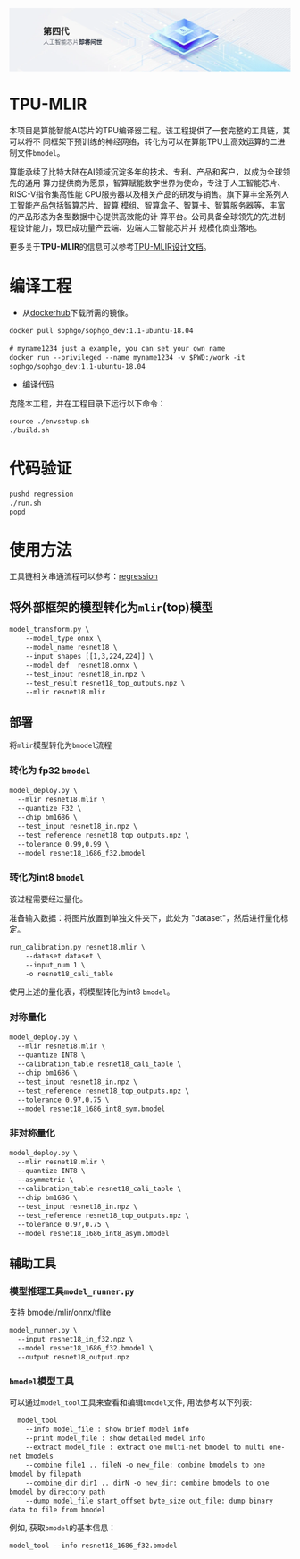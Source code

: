 ![](./design/assets/sophgo_chip.png)

# TPU-MLIR

本项目是算能智能AI芯片的TPU编译器工程。该工程提供了一套完整的工具链，其可以将不
同框架下预训练的神经网络，转化为可以在算能TPU上高效运算的二进制文件`bmodel`。

算能承续了比特大陆在AI领域沉淀多年的技术、专利、产品和客户，以成为全球领先的通用
算力提供商为愿景，智算赋能数字世界为使命，专注于人工智能芯片、RISC-V指令集高性能
CPU服务器以及相关产品的研发与销售。旗下算丰全系列人工智能产品包括智算芯片、智算
模组、智算盒子、智算卡、智算服务器等，丰富的产品形态为各型数据中心提供高效能的计
算平台。公司具备全球领先的先进制程设计能力，现已成功量产云端、边端人工智能芯片并
规模化商业落地。

更多关于**TPU-MLIR**的信息可以参考[TPU-MLIR设计文档](./design/design.md)。

# 编译工程

* 从[dockerhub](https://hub.docker.com/r/sophgo/sophgo_dev)下载所需的镜像。

``` shell
docker pull sophgo/sophgo_dev:1.1-ubuntu-18.04

# myname1234 just a example, you can set your own name
docker run --privileged --name myname1234 -v $PWD:/work -it sophgo/sophgo_dev:1.1-ubuntu-18.04
```

* 编译代码

克隆本工程，并在工程目录下运行以下命令：

``` shell
source ./envsetup.sh
./build.sh
```

# 代码验证

``` shell
pushd regression
./run.sh
popd
```

# 使用方法

工具链相关串通流程可以参考：[regression](./regression/run_deploy.sh)

## 将外部框架的模型转化为`mlir`(top)模型

``` shell
model_transform.py \
    --model_type onnx \
    --model_name resnet18 \
    --input_shapes [[1,3,224,224]] \
    --model_def  resnet18.onnx \
    --test_input resnet18_in.npz \
    --test_result resnet18_top_outputs.npz \
    --mlir resnet18.mlir
```

## 部署

将`mlir`模型转化为`bmodel`流程

### 转化为 fp32 `bmodel`

``` shell
model_deploy.py \
  --mlir resnet18.mlir \
  --quantize F32 \
  --chip bm1686 \
  --test_input resnet18_in.npz \
  --test_reference resnet18_top_outputs.npz \
  --tolerance 0.99,0.99 \
  --model resnet18_1686_f32.bmodel
```

### 转化为int8 `bmodel`

该过程需要经过量化。

准备输入数据：将图片放置到单独文件夹下，此处为 "dataset"，然后进行量化标定。

``` shell
run_calibration.py resnet18.mlir \
    --dataset dataset \
    --input_num 1 \
    -o resnet18_cali_table
```

使用上述的量化表，将模型转化为int8 `bmodel`。

### 对称量化

``` shell
model_deploy.py \
  --mlir resnet18.mlir \
  --quantize INT8 \
  --calibration_table resnet18_cali_table \
  --chip bm1686 \
  --test_input resnet18_in.npz \
  --test_reference resnet18_top_outputs.npz \
  --tolerance 0.97,0.75 \
  --model resnet18_1686_int8_sym.bmodel
```

### 非对称量化

``` shell
model_deploy.py \
  --mlir resnet18.mlir \
  --quantize INT8 \
  --asymmetric \
  --calibration_table resnet18_cali_table \
  --chip bm1686 \
  --test_input resnet18_in.npz \
  --test_reference resnet18_top_outputs.npz \
  --tolerance 0.97,0.75 \
  --model resnet18_1686_int8_asym.bmodel
```

## 辅助工具

### 模型推理工具`model_runner.py`

支持 bmodel/mlir/onnx/tflite

``` shell
model_runner.py \
  --input resnet18_in_f32.npz \
  --model resnet18_1686_f32.bmodel \
  --output resnet18_output.npz
```

### `bmodel`模型工具

可以通过`model_tool`工具来查看和编辑`bmodel`文件, 用法参考以下列表:

```
  model_tool
    --info model_file : show brief model info
    --print model_file : show detailed model info
    --extract model_file : extract one multi-net bmodel to multi one-net bmodels
    --combine file1 .. fileN -o new_file: combine bmodels to one bmodel by filepath
    --combine_dir dir1 .. dirN -o new_dir: combine bmodels to one bmodel by directory path
    --dump model_file start_offset byte_size out_file: dump binary data to file from bmodel
```

例如, 获取`bmodel`的基本信息：

``` shell
model_tool --info resnet18_1686_f32.bmodel
```
